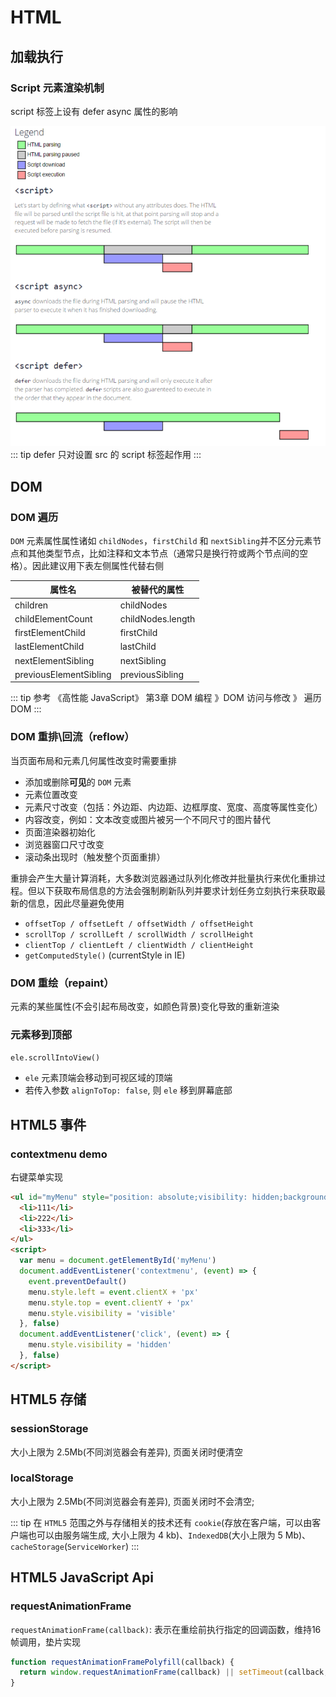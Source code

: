 # HTML

## 加载执行
### Script 元素渲染机制

script 标签上设有 defer async 属性的影响

![script 元素渲染机制](https://raw.githubusercontent.com/SirM2z/assets/master/script_defer_async.png)
::: tip
defer 只对设置 src 的 script 标签起作用
:::

## DOM
### DOM 遍历
`DOM` 元素属性属性诸如 `childNodes`，`firstChild` 和 `nextSibling`并不区分元素节点和其他类型节点，比如注释和文本节点（通常只是换行符或两个节点间的空格）。因此建议用下表左侧属性代替右侧

| 属性名                   | 被替代的属性        |
| ----------------------- | ----------------- |
| children                | childNodes        |
| childElementCount       | childNodes.length |
| firstElementChild       | firstChild        |
| lastElementChild        | lastChild         |
| nextElementSibling      | nextSibling       |
| previousElementSibling  | previousSibling   |

::: tip
参考 《高性能 JavaScript》 第3章 DOM 编程 》DOM 访问与修改 》 遍历 DOM
:::

### DOM 重排\回流（reflow）
当页面布局和元素几何属性改变时需要重排
- 添加或删除**可见**的 `DOM` 元素
- 元素位置改变
- 元素尺寸改变（包括：外边距、内边距、边框厚度、宽度、高度等属性变化）
- 内容改变，例如：文本改变或图片被另一个不同尺寸的图片替代
- 页面渲染器初始化
- 浏览器窗口尺寸改变
- 滚动条出现时（触发整个页面重排）

重排会产生大量计算消耗，大多数浏览器通过队列化修改并批量执行来优化重排过程。但以下获取布局信息的方法会强制刷新队列并要求计划任务立刻执行来获取最新的信息，因此尽量避免使用
- `offsetTop / offsetLeft / offsetWidth / offsetHeight`
- `scrollTop / scrollLeft / scrollWidth / scrollHeight`
- `clientTop / clientLeft / clientWidth / clientHeight`
- `getComputedStyle()` (currentStyle in IE)

### DOM 重绘（repaint）
元素的某些属性(不会引起布局改变，如颜色背景)变化导致的重新渲染

### 元素移到顶部
`ele.scrollIntoView()`
- `ele` 元素顶端会移动到可视区域的顶端
- 若传入参数 `alignToTop: false`, 则 `ele` 移到屏幕底部

## HTML5 事件
### contextmenu demo
右键菜单实现
```html
<ul id="myMenu" style="position: absolute;visibility: hidden;background-color: silver">
  <li>111</li>
  <li>222</li>
  <li>333</li>
</ul>
<script>
  var menu = document.getElementById('myMenu')
  document.addEventListener('contextmenu', (event) => {
    event.preventDefault()
    menu.style.left = event.clientX + 'px'
    menu.style.top = event.clientY + 'px'
    menu.style.visibility = 'visible'
  }, false)
  document.addEventListener('click', (event) => {
    menu.style.visibility = 'hidden'
  }, false)
</script>
```

## HTML5 存储

### sessionStorage
大小上限为 2.5Mb(不同浏览器会有差异), 页面关闭时便清空


### localStorage
大小上限为 2.5Mb(不同浏览器会有差异), 页面关闭时不会清空;

::: tip
在 `HTML5` 范围之外与存储相关的技术还有 `cookie`(存放在客户端，可以由客户端也可以由服务端生成, 大小上限为 4 kb)、`IndexedDB`(大小上限为 5 Mb)、`cacheStorage`(`ServiceWorker`)
:::

## HTML5 JavaScript Api

### requestAnimationFrame
`requestAnimationFrame(callback)`: 表示在重绘前执行指定的回调函数，维持16帧调用，垫片实现
```js
function requestAnimationFramePolyfill(callback) {
  return window.requestAnimationFrame(callback) || setTimeout(callback, 1000 / 60);
}
```
